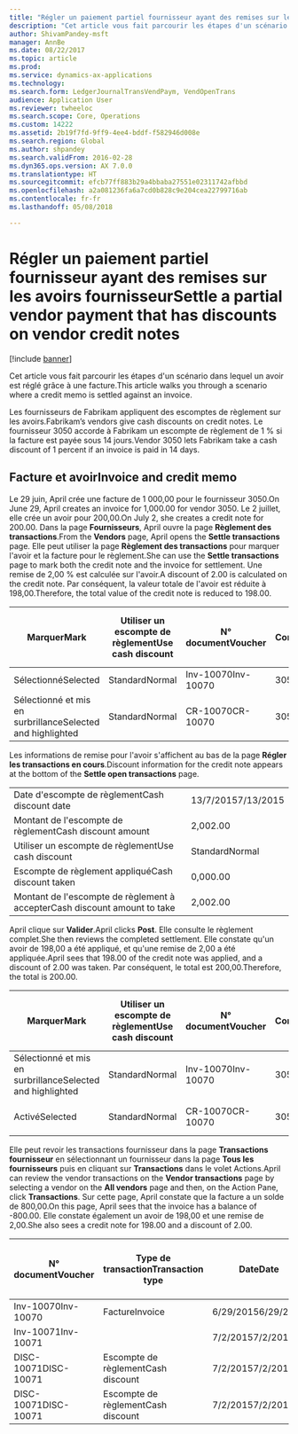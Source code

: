 ```yaml
---
title: "Régler un paiement partiel fournisseur ayant des remises sur les avoirs fournisseur"
description: "Cet article vous fait parcourir les étapes d'un scénario dans lequel un avoir est réglé grâce à une facture."
author: ShivamPandey-msft
manager: AnnBe
ms.date: 08/22/2017
ms.topic: article
ms.prod: 
ms.service: dynamics-ax-applications
ms.technology: 
ms.search.form: LedgerJournalTransVendPaym, VendOpenTrans
audience: Application User
ms.reviewer: twheeloc
ms.search.scope: Core, Operations
ms.custom: 14222
ms.assetid: 2b19f7fd-9ff9-4ee4-bddf-f582946d008e
ms.search.region: Global
ms.author: shpandey
ms.search.validFrom: 2016-02-28
ms.dyn365.ops.version: AX 7.0.0
ms.translationtype: HT
ms.sourcegitcommit: efcb77ff883b29a4bbaba27551e02311742afbbd
ms.openlocfilehash: a2a081236fa6a7cd0b828c9e204cea22799716ab
ms.contentlocale: fr-fr
ms.lasthandoff: 05/08/2018

---
```


# <a name="settle-a-partial-vendor-payment-that-has-discounts-on-vendor-credit-notes"></a><span data-ttu-id="bd45c-103">Régler un paiement partiel fournisseur ayant des remises sur les avoirs fournisseur</span><span class="sxs-lookup"><span data-stu-id="bd45c-103">Settle a partial vendor payment that has discounts on vendor credit notes</span></span>

[!include [banner](../includes/banner.md)]

<span data-ttu-id="bd45c-104">Cet article vous fait parcourir les étapes d'un scénario dans lequel un avoir est réglé grâce à une facture.</span><span class="sxs-lookup"><span data-stu-id="bd45c-104">This article walks you through a scenario where a credit memo is settled against an invoice.</span></span>

<span data-ttu-id="bd45c-105">Les fournisseurs de Fabrikam appliquent des escomptes de règlement sur les avoirs.</span><span class="sxs-lookup"><span data-stu-id="bd45c-105">Fabrikam’s vendors give cash discounts on credit notes.</span></span> <span data-ttu-id="bd45c-106">Le fournisseur 3050 accorde à Fabrikam un escompte de règlement de 1 % si la facture est payée sous 14 jours.</span><span class="sxs-lookup"><span data-stu-id="bd45c-106">Vendor 3050 lets Fabrikam take a cash discount of 1 percent if an invoice is paid in 14 days.</span></span>

## <a name="invoice-and-credit-memo"></a><span data-ttu-id="bd45c-107">Facture et avoir</span><span class="sxs-lookup"><span data-stu-id="bd45c-107">Invoice and credit memo</span></span>
<span data-ttu-id="bd45c-108">Le 29 juin, April crée une facture de 1 000,00 pour le fournisseur 3050.</span><span class="sxs-lookup"><span data-stu-id="bd45c-108">On June 29, April creates an invoice for 1,000.00 for vendor 3050.</span></span> <span data-ttu-id="bd45c-109">Le 2 juillet, elle crée un avoir pour 200,00.</span><span class="sxs-lookup"><span data-stu-id="bd45c-109">On July 2, she creates a credit note for 200.00.</span></span> <span data-ttu-id="bd45c-110">Dans la page **Fournisseurs**, April ouvre la page **Règlement des transactions**.</span><span class="sxs-lookup"><span data-stu-id="bd45c-110">From the **Vendors** page, April opens the **Settle transactions** page.</span></span> <span data-ttu-id="bd45c-111">Elle peut utiliser la page **Règlement des transactions** pour marquer l'avoir et la facture pour le règlement.</span><span class="sxs-lookup"><span data-stu-id="bd45c-111">She can use the **Settle transactions** page to mark both the credit note and the invoice for settlement.</span></span> <span data-ttu-id="bd45c-112">Une remise de 2,00 % est calculée sur l'avoir.</span><span class="sxs-lookup"><span data-stu-id="bd45c-112">A discount of 2.00 is calculated on the credit note.</span></span> <span data-ttu-id="bd45c-113">Par conséquent, la valeur totale de l'avoir est réduite à 198,00.</span><span class="sxs-lookup"><span data-stu-id="bd45c-113">Therefore, the total value of the credit note is reduced to 198.00.</span></span>

| <span data-ttu-id="bd45c-114">Marquer</span><span class="sxs-lookup"><span data-stu-id="bd45c-114">Mark</span></span>                     | <span data-ttu-id="bd45c-115">Utiliser un escompte de règlement</span><span class="sxs-lookup"><span data-stu-id="bd45c-115">Use cash discount</span></span> | <span data-ttu-id="bd45c-116">N° document</span><span class="sxs-lookup"><span data-stu-id="bd45c-116">Voucher</span></span>   | <span data-ttu-id="bd45c-117">Compte</span><span class="sxs-lookup"><span data-stu-id="bd45c-117">Account</span></span> | <span data-ttu-id="bd45c-118">Date</span><span class="sxs-lookup"><span data-stu-id="bd45c-118">Date</span></span>      | <span data-ttu-id="bd45c-119">Date d'échéance</span><span class="sxs-lookup"><span data-stu-id="bd45c-119">Due date</span></span>  | <span data-ttu-id="bd45c-120">Facture</span><span class="sxs-lookup"><span data-stu-id="bd45c-120">Invoice</span></span> | <span data-ttu-id="bd45c-121">Montant dans la devise de transaction</span><span class="sxs-lookup"><span data-stu-id="bd45c-121">Amount in transaction currency</span></span> | <span data-ttu-id="bd45c-122">Devise</span><span class="sxs-lookup"><span data-stu-id="bd45c-122">Currency</span></span> | <span data-ttu-id="bd45c-123">Montant à régler</span><span class="sxs-lookup"><span data-stu-id="bd45c-123">Amount to settle</span></span> |
|--------------------------|-------------------|-----------|---------|-----------|-----------|---------|--------------------------------|----------|------------------|
| <span data-ttu-id="bd45c-124">Sélectionné</span><span class="sxs-lookup"><span data-stu-id="bd45c-124">Selected</span></span>                 | <span data-ttu-id="bd45c-125">Standard</span><span class="sxs-lookup"><span data-stu-id="bd45c-125">Normal</span></span>            | <span data-ttu-id="bd45c-126">Inv-10070</span><span class="sxs-lookup"><span data-stu-id="bd45c-126">Inv-10070</span></span> | <span data-ttu-id="bd45c-127">3050</span><span class="sxs-lookup"><span data-stu-id="bd45c-127">3050</span></span>    | <span data-ttu-id="bd45c-128">6/29/2015</span><span class="sxs-lookup"><span data-stu-id="bd45c-128">6/29/2015</span></span> | <span data-ttu-id="bd45c-129">7/29/2015</span><span class="sxs-lookup"><span data-stu-id="bd45c-129">7/29/2015</span></span> | <span data-ttu-id="bd45c-130">10070</span><span class="sxs-lookup"><span data-stu-id="bd45c-130">10070</span></span>   | <span data-ttu-id="bd45c-131">-1 000,00</span><span class="sxs-lookup"><span data-stu-id="bd45c-131">-1,000.00</span></span>                      | <span data-ttu-id="bd45c-132">USD</span><span class="sxs-lookup"><span data-stu-id="bd45c-132">USD</span></span>      | <span data-ttu-id="bd45c-133">-990,00</span><span class="sxs-lookup"><span data-stu-id="bd45c-133">-990.00</span></span>          |
| <span data-ttu-id="bd45c-134">Sélectionné et mis en surbrillance</span><span class="sxs-lookup"><span data-stu-id="bd45c-134">Selected and highlighted</span></span> | <span data-ttu-id="bd45c-135">Standard</span><span class="sxs-lookup"><span data-stu-id="bd45c-135">Normal</span></span>            | <span data-ttu-id="bd45c-136">CR-10070</span><span class="sxs-lookup"><span data-stu-id="bd45c-136">CR-10070</span></span>  | <span data-ttu-id="bd45c-137">3050</span><span class="sxs-lookup"><span data-stu-id="bd45c-137">3050</span></span>    | <span data-ttu-id="bd45c-138">7/2/2015</span><span class="sxs-lookup"><span data-stu-id="bd45c-138">7/2/2015</span></span>  | <span data-ttu-id="bd45c-139">7/29/2015</span><span class="sxs-lookup"><span data-stu-id="bd45c-139">7/29/2015</span></span> |         | <span data-ttu-id="bd45c-140">200,00</span><span class="sxs-lookup"><span data-stu-id="bd45c-140">200.00</span></span>                         | <span data-ttu-id="bd45c-141">USD</span><span class="sxs-lookup"><span data-stu-id="bd45c-141">USD</span></span>      | <span data-ttu-id="bd45c-142">198,00</span><span class="sxs-lookup"><span data-stu-id="bd45c-142">198.00</span></span>           |

<span data-ttu-id="bd45c-143">Les informations de remise pour l'avoir s'affichent au bas de la page **Régler les transactions en cours**.</span><span class="sxs-lookup"><span data-stu-id="bd45c-143">Discount information for the credit note appears at the bottom of the **Settle open transactions** page.</span></span>

|                              |           |
|------------------------------|-----------|
| <span data-ttu-id="bd45c-144">Date d'escompte de règlement</span><span class="sxs-lookup"><span data-stu-id="bd45c-144">Cash discount date</span></span>           | <span data-ttu-id="bd45c-145">13/7/2015</span><span class="sxs-lookup"><span data-stu-id="bd45c-145">7/13/2015</span></span> |
| <span data-ttu-id="bd45c-146">Montant de l'escompte de règlement</span><span class="sxs-lookup"><span data-stu-id="bd45c-146">Cash discount amount</span></span>         | <span data-ttu-id="bd45c-147">2,00</span><span class="sxs-lookup"><span data-stu-id="bd45c-147">2.00</span></span>      |
| <span data-ttu-id="bd45c-148">Utiliser un escompte de règlement</span><span class="sxs-lookup"><span data-stu-id="bd45c-148">Use cash discount</span></span>            | <span data-ttu-id="bd45c-149">Standard</span><span class="sxs-lookup"><span data-stu-id="bd45c-149">Normal</span></span>    |
| <span data-ttu-id="bd45c-150">Escompte de règlement appliqué</span><span class="sxs-lookup"><span data-stu-id="bd45c-150">Cash discount taken</span></span>          | <span data-ttu-id="bd45c-151">0,00</span><span class="sxs-lookup"><span data-stu-id="bd45c-151">0.00</span></span>      |
| <span data-ttu-id="bd45c-152">Montant de l'escompte de règlement à accepter</span><span class="sxs-lookup"><span data-stu-id="bd45c-152">Cash discount amount to take</span></span> | <span data-ttu-id="bd45c-153">2,00</span><span class="sxs-lookup"><span data-stu-id="bd45c-153">2.00</span></span>      |

<span data-ttu-id="bd45c-154">April clique sur **Valider**.</span><span class="sxs-lookup"><span data-stu-id="bd45c-154">April clicks **Post**.</span></span> <span data-ttu-id="bd45c-155">Elle consulte le règlement complet.</span><span class="sxs-lookup"><span data-stu-id="bd45c-155">She then reviews the completed settlement.</span></span> <span data-ttu-id="bd45c-156">Elle constate qu'un avoir de 198,00 a été appliqué, et qu'une remise de 2,00 a été appliquée.</span><span class="sxs-lookup"><span data-stu-id="bd45c-156">April sees that 198.00 of the credit note was applied, and a discount of 2.00 was taken.</span></span> <span data-ttu-id="bd45c-157">Par conséquent, le total est 200,00.</span><span class="sxs-lookup"><span data-stu-id="bd45c-157">Therefore, the total is 200.00.</span></span>

| <span data-ttu-id="bd45c-158">Marquer</span><span class="sxs-lookup"><span data-stu-id="bd45c-158">Mark</span></span>                     | <span data-ttu-id="bd45c-159">Utiliser un escompte de règlement</span><span class="sxs-lookup"><span data-stu-id="bd45c-159">Use cash discount</span></span> | <span data-ttu-id="bd45c-160">N° document</span><span class="sxs-lookup"><span data-stu-id="bd45c-160">Voucher</span></span>   | <span data-ttu-id="bd45c-161">Compte</span><span class="sxs-lookup"><span data-stu-id="bd45c-161">Account</span></span> | <span data-ttu-id="bd45c-162">Date</span><span class="sxs-lookup"><span data-stu-id="bd45c-162">Date</span></span>      | <span data-ttu-id="bd45c-163">Date d'échéance</span><span class="sxs-lookup"><span data-stu-id="bd45c-163">Due date</span></span>  | <span data-ttu-id="bd45c-164">Facture</span><span class="sxs-lookup"><span data-stu-id="bd45c-164">Invoice</span></span>  | <span data-ttu-id="bd45c-165">Montant dans la devise de transaction</span><span class="sxs-lookup"><span data-stu-id="bd45c-165">Amount in transaction currency</span></span> | <span data-ttu-id="bd45c-166">Devise</span><span class="sxs-lookup"><span data-stu-id="bd45c-166">Currency</span></span> | <span data-ttu-id="bd45c-167">Montant à régler</span><span class="sxs-lookup"><span data-stu-id="bd45c-167">Amount to settle</span></span> |
|--------------------------|-------------------|-----------|---------|-----------|-----------|----------|--------------------------------|----------|------------------|
| <span data-ttu-id="bd45c-168">Sélectionné et mis en surbrillance</span><span class="sxs-lookup"><span data-stu-id="bd45c-168">Selected and highlighted</span></span> | <span data-ttu-id="bd45c-169">Standard</span><span class="sxs-lookup"><span data-stu-id="bd45c-169">Normal</span></span>            | <span data-ttu-id="bd45c-170">Inv-10070</span><span class="sxs-lookup"><span data-stu-id="bd45c-170">Inv-10070</span></span> | <span data-ttu-id="bd45c-171">3050</span><span class="sxs-lookup"><span data-stu-id="bd45c-171">3050</span></span>    | <span data-ttu-id="bd45c-172">6/29/2015</span><span class="sxs-lookup"><span data-stu-id="bd45c-172">6/29/2015</span></span> | <span data-ttu-id="bd45c-173">7/29/2015</span><span class="sxs-lookup"><span data-stu-id="bd45c-173">7/29/2015</span></span> | <span data-ttu-id="bd45c-174">10070</span><span class="sxs-lookup"><span data-stu-id="bd45c-174">10070</span></span>    | <span data-ttu-id="bd45c-175">-1 000,00</span><span class="sxs-lookup"><span data-stu-id="bd45c-175">-1,000.00</span></span>                      | <span data-ttu-id="bd45c-176">USD</span><span class="sxs-lookup"><span data-stu-id="bd45c-176">USD</span></span>      | <span data-ttu-id="bd45c-177">-200,00</span><span class="sxs-lookup"><span data-stu-id="bd45c-177">-200.00</span></span>          |
| <span data-ttu-id="bd45c-178">Activé</span><span class="sxs-lookup"><span data-stu-id="bd45c-178">Selected</span></span>                 | <span data-ttu-id="bd45c-179">Standard</span><span class="sxs-lookup"><span data-stu-id="bd45c-179">Normal</span></span>            | <span data-ttu-id="bd45c-180">CR-10070</span><span class="sxs-lookup"><span data-stu-id="bd45c-180">CR-10070</span></span>  | <span data-ttu-id="bd45c-181">3050</span><span class="sxs-lookup"><span data-stu-id="bd45c-181">3050</span></span>    | <span data-ttu-id="bd45c-182">7/2/2015</span><span class="sxs-lookup"><span data-stu-id="bd45c-182">7/2/2015</span></span>  | <span data-ttu-id="bd45c-183">7/29/2015</span><span class="sxs-lookup"><span data-stu-id="bd45c-183">7/29/2015</span></span> | <span data-ttu-id="bd45c-184">CR-10070</span><span class="sxs-lookup"><span data-stu-id="bd45c-184">CR-10070</span></span> | <span data-ttu-id="bd45c-185">200,00</span><span class="sxs-lookup"><span data-stu-id="bd45c-185">200.00</span></span>                         | <span data-ttu-id="bd45c-186">USD</span><span class="sxs-lookup"><span data-stu-id="bd45c-186">USD</span></span>      | <span data-ttu-id="bd45c-187">198,00</span><span class="sxs-lookup"><span data-stu-id="bd45c-187">198.00</span></span>           |

<span data-ttu-id="bd45c-188">Elle peut revoir les transactions fournisseur dans la page **Transactions fournisseur** en sélectionnant un fournisseur dans la page **Tous les fournisseurs** puis en cliquant sur **Transactions** dans le volet Actions.</span><span class="sxs-lookup"><span data-stu-id="bd45c-188">April can review the vendor transactions on the **Vendor transactions** page by selecting a vendor on the **All vendors** page and then, on the Action Pane, click **Transactions**.</span></span> <span data-ttu-id="bd45c-189">Sur cette page, April constate que la facture a un solde de 800,00.</span><span class="sxs-lookup"><span data-stu-id="bd45c-189">On this page, April sees that the invoice has a balance of -800.00.</span></span> <span data-ttu-id="bd45c-190">Elle constate également un avoir de 198,00 et une remise de 2,00.</span><span class="sxs-lookup"><span data-stu-id="bd45c-190">She also sees a credit note for 198.00 and a discount of 2.00.</span></span>

| <span data-ttu-id="bd45c-191">N° document</span><span class="sxs-lookup"><span data-stu-id="bd45c-191">Voucher</span></span>    | <span data-ttu-id="bd45c-192">Type de transaction</span><span class="sxs-lookup"><span data-stu-id="bd45c-192">Transaction type</span></span> | <span data-ttu-id="bd45c-193">Date</span><span class="sxs-lookup"><span data-stu-id="bd45c-193">Date</span></span>      | <span data-ttu-id="bd45c-194">Facture</span><span class="sxs-lookup"><span data-stu-id="bd45c-194">Invoice</span></span> | <span data-ttu-id="bd45c-195">Montant au débit dans la devise de transaction</span><span class="sxs-lookup"><span data-stu-id="bd45c-195">Amount in transaction currency debit</span></span> | <span data-ttu-id="bd45c-196">Montant au crédit dans la devise de transaction</span><span class="sxs-lookup"><span data-stu-id="bd45c-196">Amount in transaction currency credit</span></span> | <span data-ttu-id="bd45c-197">Solde</span><span class="sxs-lookup"><span data-stu-id="bd45c-197">Balance</span></span> | <span data-ttu-id="bd45c-198">Devise</span><span class="sxs-lookup"><span data-stu-id="bd45c-198">Currency</span></span> |
|------------|------------------|-----------|---------|--------------------------------------|---------------------------------------|---------|----------|
| <span data-ttu-id="bd45c-199">Inv-10070</span><span class="sxs-lookup"><span data-stu-id="bd45c-199">Inv-10070</span></span>  | <span data-ttu-id="bd45c-200">Facture</span><span class="sxs-lookup"><span data-stu-id="bd45c-200">Invoice</span></span>          | <span data-ttu-id="bd45c-201">6/29/2015</span><span class="sxs-lookup"><span data-stu-id="bd45c-201">6/29/2015</span></span> | <span data-ttu-id="bd45c-202">10070</span><span class="sxs-lookup"><span data-stu-id="bd45c-202">10070</span></span>   |                                      | <span data-ttu-id="bd45c-203">1 000,00</span><span class="sxs-lookup"><span data-stu-id="bd45c-203">1,000.00</span></span>                              | <span data-ttu-id="bd45c-204">-800,00</span><span class="sxs-lookup"><span data-stu-id="bd45c-204">-800.00</span></span> | <span data-ttu-id="bd45c-205">USD</span><span class="sxs-lookup"><span data-stu-id="bd45c-205">USD</span></span>      |
| <span data-ttu-id="bd45c-206">Inv-10071</span><span class="sxs-lookup"><span data-stu-id="bd45c-206">Inv-10071</span></span>  |                  | <span data-ttu-id="bd45c-207">7/2/2015</span><span class="sxs-lookup"><span data-stu-id="bd45c-207">7/2/2015</span></span>  | <span data-ttu-id="bd45c-208">CR10071</span><span class="sxs-lookup"><span data-stu-id="bd45c-208">CR10071</span></span> | <span data-ttu-id="bd45c-209">200,00</span><span class="sxs-lookup"><span data-stu-id="bd45c-209">200.00</span></span>                               |                                       | <span data-ttu-id="bd45c-210">0,00</span><span class="sxs-lookup"><span data-stu-id="bd45c-210">0.00</span></span>    | <span data-ttu-id="bd45c-211">USD</span><span class="sxs-lookup"><span data-stu-id="bd45c-211">USD</span></span>      |
| <span data-ttu-id="bd45c-212">DISC-10071</span><span class="sxs-lookup"><span data-stu-id="bd45c-212">DISC-10071</span></span> |  <span data-ttu-id="bd45c-213">Escompte de règlement</span><span class="sxs-lookup"><span data-stu-id="bd45c-213">Cash discount</span></span>   | <span data-ttu-id="bd45c-214">7/2/2015</span><span class="sxs-lookup"><span data-stu-id="bd45c-214">7/2/2015</span></span>  |         | <span data-ttu-id="bd45c-215">2,00</span><span class="sxs-lookup"><span data-stu-id="bd45c-215">2.00</span></span>                                 |                                       | <span data-ttu-id="bd45c-216">0,00</span><span class="sxs-lookup"><span data-stu-id="bd45c-216">0.00</span></span>    | <span data-ttu-id="bd45c-217">USD</span><span class="sxs-lookup"><span data-stu-id="bd45c-217">USD</span></span>      |
| <span data-ttu-id="bd45c-218">DISC-10071</span><span class="sxs-lookup"><span data-stu-id="bd45c-218">DISC-10071</span></span> |  <span data-ttu-id="bd45c-219">Escompte de règlement</span><span class="sxs-lookup"><span data-stu-id="bd45c-219">Cash discount</span></span>   | <span data-ttu-id="bd45c-220">7/2/2015</span><span class="sxs-lookup"><span data-stu-id="bd45c-220">7/2/2015</span></span>  |         |                                      | <span data-ttu-id="bd45c-221">2,00</span><span class="sxs-lookup"><span data-stu-id="bd45c-221">2.00</span></span>                                  | <span data-ttu-id="bd45c-222">0,00</span><span class="sxs-lookup"><span data-stu-id="bd45c-222">0.00</span></span>    | <span data-ttu-id="bd45c-223">USD</span><span class="sxs-lookup"><span data-stu-id="bd45c-223">USD</span></span>      |






